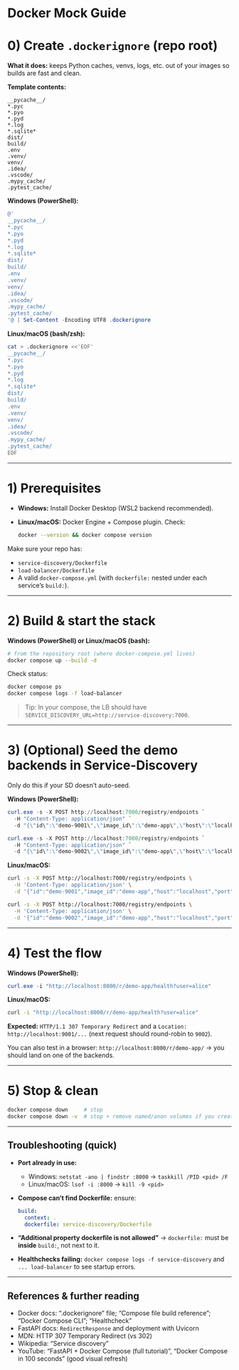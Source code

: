 # Docker Mock Guide
# 0) Create `.dockerignore` (repo root)

**What it does:** keeps Python caches, venvs, logs, etc. out of your images so builds are fast and clean.

**Template contents:**

```
__pycache__/
*.pyc
*.pyo
*.pyd
*.log
*.sqlite*
dist/
build/
.env
.venv/
venv/
.idea/
.vscode/
.mypy_cache/
.pytest_cache/
```

**Windows (PowerShell):**

```powershell
@'
__pycache__/
*.pyc
*.pyo
*.pyd
*.log
*.sqlite*
dist/
build/
.env
.venv/
venv/
.idea/
.vscode/
.mypy_cache/
.pytest_cache/
'@ | Set-Content -Encoding UTF8 .dockerignore
```

**Linux/macOS (bash/zsh):**

```bash
cat > .dockerignore <<'EOF'
__pycache__/
*.pyc
*.pyo
*.pyd
*.log
*.sqlite*
dist/
build/
.env
.venv/
venv/
.idea/
.vscode/
.mypy_cache/
.pytest_cache/
EOF
```

---

# 1) Prerequisites

* **Windows:** Install Docker Desktop (WSL2 backend recommended).
* **Linux/macOS:** Docker Engine + Compose plugin. Check:

  ```bash
  docker --version && docker compose version
  ```

Make sure your repo has:

* `service-discovery/Dockerfile`
* `load-balancer/Dockerfile`
* A valid `docker-compose.yml` (with `dockerfile:` nested under each service’s `build:`).

---

# 2) Build & start the stack

**Windows (PowerShell) or Linux/macOS (bash):**

```bash
# from the repository root (where docker-compose.yml lives)
docker compose up --build -d
```

Check status:

```bash
docker compose ps
docker compose logs -f load-balancer
```

> Tip: In your compose, the LB should have `SERVICE_DISCOVERY_URL=http://service-discovery:7000`.

---

# 3) (Optional) Seed the demo backends in Service-Discovery

Only do this if your SD doesn’t auto-seed.

**Windows (PowerShell):**

```powershell
curl.exe -s -X POST http://localhost:7000/registry/endpoints `
  -H "Content-Type: application/json" `
  -d "{\"id\":\"demo-9001\",\"image_id\":\"demo-app\",\"host\":\"localhost\",\"port\":9001,\"status\":\"HEALTHY\"}"

curl.exe -s -X POST http://localhost:7000/registry/endpoints `
  -H "Content-Type: application/json" `
  -d "{\"id\":\"demo-9002\",\"image_id\":\"demo-app\",\"host\":\"localhost\",\"port\":9002,\"status\":\"HEALTHY\"}"
```

**Linux/macOS:**

```bash
curl -s -X POST http://localhost:7000/registry/endpoints \
  -H 'Content-Type: application/json' \
  -d '{"id":"demo-9001","image_id":"demo-app","host":"localhost","port":9001,"status":"HEALTHY"}'

curl -s -X POST http://localhost:7000/registry/endpoints \
  -H 'Content-Type: application/json' \
  -d '{"id":"demo-9002","image_id":"demo-app","host":"localhost","port":9002,"status":"HEALTHY"}'
```

---

# 4) Test the flow

**Windows (PowerShell):**

```powershell
curl.exe -i "http://localhost:8000/r/demo-app/health?user=alice"
```

**Linux/macOS:**

```bash
curl -i "http://localhost:8000/r/demo-app/health?user=alice"
```

**Expected:** `HTTP/1.1 307 Temporary Redirect` and a `Location: http://localhost:9001/...` (next request should round-robin to `9002`).

You can also test in a browser:
`http://localhost:8000/r/demo-app/` → you should land on one of the backends.

---

# 5) Stop & clean

```bash
docker compose down     # stop
docker compose down -v  # stop + remove named/anon volumes if you created any
```

---

## Troubleshooting (quick)

* **Port already in use:**

  * Windows: `netstat -ano | findstr :8000` → `taskkill /PID <pid> /F`
  * Linux/macOS: `lsof -i :8000` → `kill -9 <pid>`
* **Compose can’t find Dockerfile:** ensure:

  ```yaml
  build:
    context: .
    dockerfile: service-discovery/Dockerfile
  ```
* **“Additional property dockerfile is not allowed”** → `dockerfile:` must be **inside** `build:`, not next to it.
* **Healthchecks failing:** `docker compose logs -f service-discovery` and `... load-balancer` to see startup errors.

---

## References & further reading

* Docker docs: “.dockerignore” file; “Compose file build reference”; “Docker Compose CLI”; “Healthcheck”
* FastAPI docs: `RedirectResponse` and deployment with Uvicorn
* MDN: HTTP 307 Temporary Redirect (vs 302)
* Wikipedia: “Service discovery”
* YouTube: “FastAPI + Docker Compose (full tutorial)”, “Docker Compose in 100 seconds” (good visual refresh)

